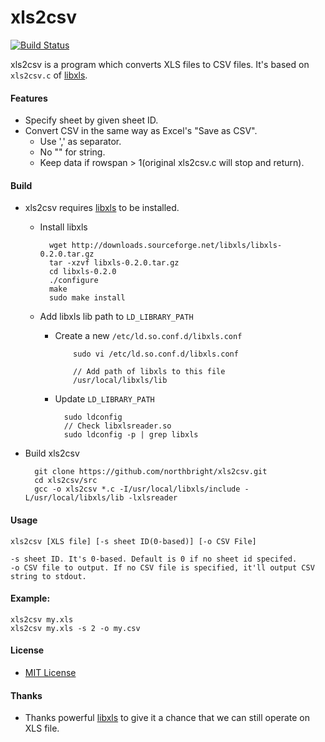 # xls2csv

[![Build Status](https://travis-ci.org/northbright/xls2csv.svg?branch=master)](https://travis-ci.org/northbright/xls2csv)

xls2csv is a program which converts XLS files to CSV files. It's based on `xls2csv.c` of [libxls](https://github.com/libxls/libxls/).

#### Features
* Specify sheet by given sheet ID.
* Convert CSV in the same way as Excel's "Save as CSV".
  * Use ',' as separator.
  * No "" for string.
  * Keep data if rowspan > 1(original xls2csv.c will stop and return).

#### Build
* xls2csv requires [libxls](https://github.com/libxls/libxls/) to be installed.
  * Install libxls
        
          wget http://downloads.sourceforge.net/libxls/libxls-0.2.0.tar.gz
          tar -xzvf libxls-0.2.0.tar.gz
          cd libxls-0.2.0
          ./configure
          make
          sudo make install
  * Add libxls lib path to `LD_LIBRARY_PATH`
    * Create a new `/etc/ld.so.conf.d/libxls.conf`
    
              sudo vi /etc/ld.so.conf.d/libxls.conf

              // Add path of libxls to this file
              /usr/local/libxls/lib

    * Update `LD_LIBRARY_PATH`

            sudo ldconfig
            // Check libxlsreader.so
            sudo ldconfig -p | grep libxls

* Build xls2csv

        git clone https://github.com/northbright/xls2csv.git
        cd xls2csv/src
        gcc -o xls2csv *.c -I/usr/local/libxls/include -L/usr/local/libxls/lib -lxlsreader

#### Usage
    xls2csv [XLS file] [-s sheet ID(0-based)] [-o CSV File]
    
    -s sheet ID. It's 0-based. Default is 0 if no sheet id specifed.
    -o CSV file to output. If no CSV file is specified, it'll output CSV string to stdout.

#### Example:
    xls2csv my.xls 
    xls2csv my.xls -s 2 -o my.csv

#### License
* [MIT License](./LICENSE)

#### Thanks
* Thanks powerful [libxls](https://github.com/libxls/libxls/) to give it a chance that we can still operate on XLS file.

